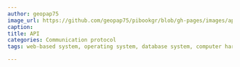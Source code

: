 ```yaml
---
author: geopap75
image_url: https://github.com/geopap75/pibookgr/blob/gh-pages/images/api.jpg
caption: 
title: API
categories: Communication protocol
tags: web-based system, operating system, database system, computer hardware

---
```

